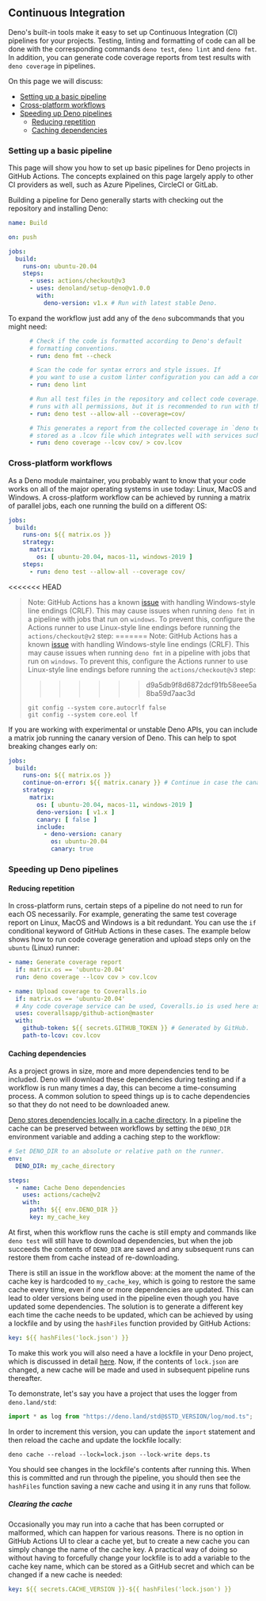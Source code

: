 ## Continuous Integration

Deno's built-in tools make it easy to set up Continuous Integration (CI) pipelines for your projects. Testing, linting
and formatting of code can all be done with the corresponding commands `deno test`, `deno lint` and `deno fmt`. In
addition, you can generate code coverage reports from test results with `deno coverage` in pipelines.

On this page we will discuss:

- [Setting up a basic pipeline](#setting-up-a-basic-pipeline)
- [Cross-platform workflows](#cross-platform-workflows)
- [Speeding up Deno pipelines](#speeding-up-deno-pipelines)
  - [Reducing repetition](#reducing-repetition)
  - [Caching dependencies](#caching-dependencies)

### Setting up a basic pipeline

This page will show you how to set up basic pipelines for Deno projects in GitHub Actions. The concepts explained on
this page largely apply to other CI providers as well, such as Azure Pipelines, CircleCI or GitLab.

Building a pipeline for Deno generally starts with checking out the repository and installing Deno:

```yaml
name: Build

on: push

jobs:
  build:
    runs-on: ubuntu-20.04
    steps:
      - uses: actions/checkout@v3
      - uses: denoland/setup-deno@v1.0.0
        with:
          deno-version: v1.x # Run with latest stable Deno.
```

To expand the workflow just add any of the `deno` subcommands that you might need:

```yaml
      # Check if the code is formatted according to Deno's default
      # formatting conventions.
      - run: deno fmt --check

      # Scan the code for syntax errors and style issues. If
      # you want to use a custom linter configuration you can add a configuration file with --config <myconfig>
      - run: deno lint

      # Run all test files in the repository and collect code coverage. The example
      # runs with all permissions, but it is recommended to run with the minimal permissions your program needs (for example --allow-read).
      - run: deno test --allow-all --coverage=cov/

      # This generates a report from the collected coverage in `deno test --coverage`. It is
      # stored as a .lcov file which integrates well with services such as Codecov, Coveralls and Travis CI.
      - run: deno coverage --lcov cov/ > cov.lcov
```

### Cross-platform workflows

As a Deno module maintainer, you probably want to know that your code works on all of the major operating systems in use
today: Linux, MacOS and Windows. A cross-platform workflow can be achieved by running a matrix of parallel jobs, each
one running the build on a different OS:

```yaml
jobs:
  build:
    runs-on: ${{ matrix.os }}
    strategy:
      matrix:
        os: [ ubuntu-20.04, macos-11, windows-2019 ]
    steps:
      - run: deno test --allow-all --coverage cov/
```

<<<<<<< HEAD
> Note: GitHub Actions has a known [issue](https://github.com/actions/checkout/issues/135) with handling Windows-style
> line endings (CRLF). This may cause issues when running `deno fmt` in a pipeline with jobs that run on `windows`. To
> prevent this, configure the Actions runner to use Linux-style line endings before running the `actions/checkout@v2`
> step:
=======
> Note: GitHub Actions has a known
> [issue](https://github.com/actions/checkout/issues/135) with handling
> Windows-style line endings (CRLF). This may cause issues when running
> `deno fmt` in a pipeline with jobs that run on `windows`. To prevent this,
> configure the Actions runner to use Linux-style line endings before running
> the `actions/checkout@v3` step:
>>>>>>> d9a5db9f8d6872dcf91fb58eee5a8ba59d7aac3d
>
> ```
> git config --system core.autocrlf false
> git config --system core.eol lf
> ```

If you are working with experimental or unstable Deno APIs, you can include a matrix job running the canary version of
Deno. This can help to spot breaking changes early on:

```yaml
jobs:
  build:
    runs-on: ${{ matrix.os }}
    continue-on-error: ${{ matrix.canary }} # Continue in case the canary run does not succeed
    strategy:
      matrix:
        os: [ ubuntu-20.04, macos-11, windows-2019 ]
        deno-version: [ v1.x ]
        canary: [ false ]
        include: 
          - deno-version: canary
            os: ubuntu-20.04
            canary: true
```

### Speeding up Deno pipelines

#### Reducing repetition

In cross-platform runs, certain steps of a pipeline do not need to run for each OS necessarily. For example, generating
the same test coverage report on Linux, MacOS and Windows is a bit redundant. You can use the `if` conditional keyword
of GitHub Actions in these cases. The example below shows how to run code coverage generation and upload steps only on
the `ubuntu` (Linux) runner:

```yaml
- name: Generate coverage report
  if: matrix.os == 'ubuntu-20.04'
  run: deno coverage --lcov cov > cov.lcov

- name: Upload coverage to Coveralls.io
  if: matrix.os == 'ubuntu-20.04'
  # Any code coverage service can be used, Coveralls.io is used here as an example.
  uses: coverallsapp/github-action@master
  with:
    github-token: ${{ secrets.GITHUB_TOKEN }} # Generated by GitHub.
    path-to-lcov: cov.lcov
```

#### Caching dependencies

As a project grows in size, more and more dependencies tend to be included. Deno will download these dependencies during
testing and if a workflow is run many times a day, this can become a time-consuming process. A common solution to speed
things up is to cache dependencies so that they do not need to be downloaded anew.

[Deno stores dependencies locally in a cache directory](https://deno.land/manual/linking_to_external_code). In a
pipeline the cache can be preserved between workflows by setting the `DENO_DIR` environment variable and adding a
caching step to the workflow:

```yaml
# Set DENO_DIR to an absolute or relative path on the runner.
env:
  DENO_DIR: my_cache_directory

steps:
  - name: Cache Deno dependencies 
    uses: actions/cache@v2
    with:
      path: ${{ env.DENO_DIR }}
      key: my_cache_key
```

At first, when this workflow runs the cache is still empty and commands like `deno test` will still have to download
dependencies, but when the job succeeds the contents of `DENO_DIR` are saved and any subsequent runs can restore them
from cache instead of re-downloading.

There is still an issue in the workflow above: at the moment the name of the cache key is hardcoded to `my_cache_key`,
which is going to restore the same cache every time, even if one or more dependencies are updated. This can lead to
older versions being used in the pipeline even though you have updated some dependencies. The solution is to generate a
different key each time the cache needs to be updated, which can be achieved by using a lockfile and by using the
`hashFiles` function provided by GitHub Actions:

```yaml
key: ${{ hashFiles('lock.json') }}
```

To make this work you will also need a have a lockfile in your Deno project, which is discussed in detail
[here](./linking_to_external_code/integrity_checking.md). Now, if the contents of `lock.json` are changed, a new cache
will be made and used in subsequent pipeline runs thereafter.

To demonstrate, let's say you have a project that uses the logger from `deno.land/std`:

```ts
import * as log from "https://deno.land/std@$STD_VERSION/log/mod.ts";
```

In order to increment this version, you can update the `import` statement and then reload the cache and update the
lockfile locally:

```
deno cache --reload --lock=lock.json --lock-write deps.ts
```

You should see changes in the lockfile's contents after running this. When this is committed and run through the
pipeline, you should then see the `hashFiles` function saving a new cache and using it in any runs that follow.

##### Clearing the cache

Occasionally you may run into a cache that has been corrupted or malformed, which can happen for various reasons. There
is no option in GitHub Actions UI to clear a cache yet, but to create a new cache you can simply change the name of the
cache key. A practical way of doing so without having to forcefully change your lockfile is to add a variable to the
cache key name, which can be stored as a GitHub secret and which can be changed if a new cache is needed:

```yaml
key: ${{ secrets.CACHE_VERSION }}-${{ hashFiles('lock.json') }}
```
